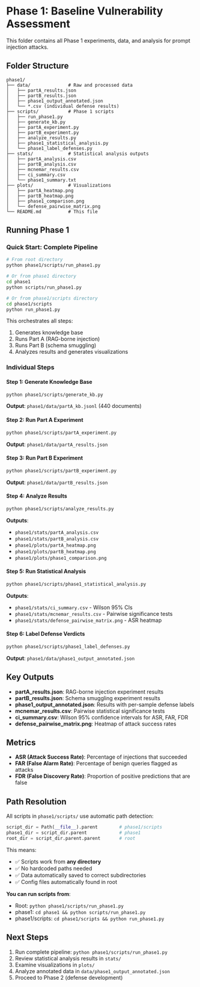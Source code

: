 # Phase 1: Baseline Vulnerability Assessment

This folder contains all Phase 1 experiments, data, and analysis for prompt injection attacks.

## Folder Structure

```
phase1/
├── data/              # Raw and processed data
│   ├── partA_results.json
│   ├── partB_results.json
│   ├── phase1_output_annotated.json
│   └── *.csv (individual defense results)
├── scripts/           # Phase 1 scripts
│   ├── run_phase1.py
│   ├── generate_kb.py
│   ├── partA_experiment.py
│   ├── partB_experiment.py
│   ├── analyze_results.py
│   ├── phase1_statistical_analysis.py
│   └── phase1_label_defenses.py
├── stats/             # Statistical analysis outputs
│   ├── partA_analysis.csv
│   ├── partB_analysis.csv
│   ├── mcnemar_results.csv
│   ├── ci_summary.csv
│   └── phase1_summary.txt
├── plots/             # Visualizations
│   ├── partA_heatmap.png
│   ├── partB_heatmap.png
│   ├── phase1_comparison.png
│   └── defense_pairwise_matrix.png
└── README.md          # This file
```

## Running Phase 1

### Quick Start: Complete Pipeline
```bash
# From root directory
python phase1/scripts/run_phase1.py

# Or from phase1 directory
cd phase1
python scripts/run_phase1.py

# Or from phase1/scripts directory
cd phase1/scripts
python run_phase1.py
```

This orchestrates all steps:
1. Generates knowledge base
2. Runs Part A (RAG-borne injection)
3. Runs Part B (schema smuggling)
4. Analyzes results and generates visualizations

### Individual Steps

#### Step 1: Generate Knowledge Base
```bash
python phase1/scripts/generate_kb.py
```
**Output**: `phase1/data/partA_kb.jsonl` (440 documents)

#### Step 2: Run Part A Experiment
```bash
python phase1/scripts/partA_experiment.py
```
**Output**: `phase1/data/partA_results.json`

#### Step 3: Run Part B Experiment
```bash
python phase1/scripts/partB_experiment.py
```
**Output**: `phase1/data/partB_results.json`

#### Step 4: Analyze Results
```bash
python phase1/scripts/analyze_results.py
```
**Outputs**: 
- `phase1/stats/partA_analysis.csv`
- `phase1/stats/partB_analysis.csv`
- `phase1/plots/partA_heatmap.png`
- `phase1/plots/partB_heatmap.png`
- `phase1/plots/phase1_comparison.png`

#### Step 5: Run Statistical Analysis
```bash
python phase1/scripts/phase1_statistical_analysis.py
```
**Outputs**:
- `phase1/stats/ci_summary.csv` - Wilson 95% CIs
- `phase1/stats/mcnemar_results.csv` - Pairwise significance tests
- `phase1/stats/defense_pairwise_matrix.png` - ASR heatmap

#### Step 6: Label Defense Verdicts
```bash
python phase1/scripts/phase1_label_defenses.py
```
**Output**: `phase1/data/phase1_output_annotated.json`

## Key Outputs

- **partA_results.json**: RAG-borne injection experiment results
- **partB_results.json**: Schema smuggling experiment results
- **phase1_output_annotated.json**: Results with per-sample defense labels
- **mcnemar_results.csv**: Pairwise statistical significance tests
- **ci_summary.csv**: Wilson 95% confidence intervals for ASR, FAR, FDR
- **defense_pairwise_matrix.png**: Heatmap of attack success rates

## Metrics

- **ASR (Attack Success Rate)**: Percentage of injections that succeeded
- **FAR (False Alarm Rate)**: Percentage of benign queries flagged as attacks
- **FDR (False Discovery Rate)**: Proportion of positive predictions that are false

## Path Resolution

All scripts in `phase1/scripts/` use automatic path detection:

```python
script_dir = Path(__file__).parent        # phase1/scripts
phase1_dir = script_dir.parent            # phase1
root_dir = script_dir.parent.parent       # root
```

This means:
- ✅ Scripts work from **any directory**
- ✅ No hardcoded paths needed
- ✅ Data automatically saved to correct subdirectories
- ✅ Config files automatically found in root

**You can run scripts from**:
- Root: `python phase1/scripts/run_phase1.py`
- phase1: `cd phase1 && python scripts/run_phase1.py`
- phase1/scripts: `cd phase1/scripts && python run_phase1.py`

## Next Steps

1. Run complete pipeline: `python phase1/scripts/run_phase1.py`
2. Review statistical analysis results in `stats/`
3. Examine visualizations in `plots/`
4. Analyze annotated data in `data/phase1_output_annotated.json`
5. Proceed to Phase 2 (defense development)
